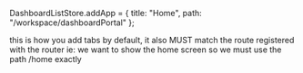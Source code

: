DashboardListStore.addApp = { title: "Home", path: "/workspace/dashboardPortal" };

this is how you add tabs by default, it also MUST match the route registered with the router ie: we want to show the home screen so we must use the path /home exactly